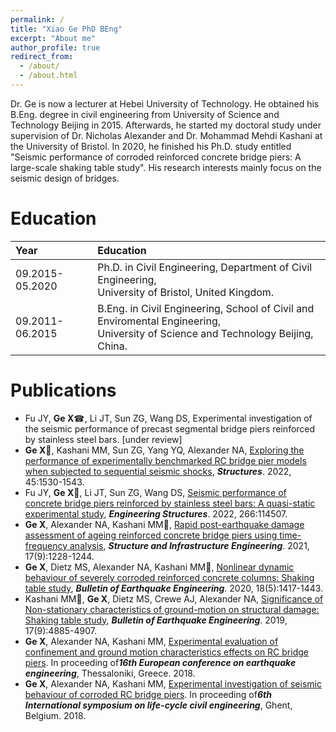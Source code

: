 ```yaml
---
permalink: /
title: "Xiao Ge PhD BEng"
excerpt: "About me"
author_profile: true
redirect_from: 
  - /about/
  - /about.html
---
```


Dr. Ge is now a lecturer at Hebei University of Technology. He obtained his B.Eng. degree in civil engineering from University of Science and Technology Beijing in 2015. Afterwards, he started my doctoral study under supervision of Dr. Nicholas Alexander and Dr. Mohammad Mehdi Kashani at the University of Bristol. In 2020, he finished his Ph.D. study entitled "Seismic performance of corroded reinforced concrete bridge piers: A large-scale shaking table study". His research interests mainly focus on the seismic design of bridges. 

Education
======

| Year | Education |
| :------ | :------ | 
| 09.2015-05.2020 | Ph.D. in Civil Engineering, Department of Civil Engineering,<br>University of Bristol, United Kingdom. |
| 09.2011-06.2015 | B.Eng. in Civil Engineering, School of Civil and Enviromental Engineering,<br>University of Science and Technology Beijing, China. |


Publications
======
* Fu JY, **Ge X**☎, Li JT, Sun ZG, Wang DS, Experimental investigation of the seismic performance of precast segmental bridge piers reinforced by stainless steel bars. [under review]
* **Ge X**:email:, Kashani MM, Sun ZG, Yang YQ, Alexander NA, [Exploring the performance of experimentally benchmarked RC bridge pier models when subjected to sequential seismic shocks](https://linkinghub.elsevier.com/retrieve/pii/S2352012422008955), ***Structures***. 2022, 45:1530-1543.
* Fu JY, **Ge X**:email:, Li JT, Sun ZG, Wang DS, [Seismic performance of concrete bridge piers reinforced by stainless steel bars: A quasi-static experimental study](https://linkinghub.elsevier.com/retrieve/pii/S0141029622006149), ***Engineering Structures***. 2022, 266:114507.
* **Ge X**, Alexander NA, Kashani MM:email:, [Rapid post-earthquake damage assessment of ageing reinforced concrete bridge piers using time-frequency analysis](https://www.tandfonline.com/doi/full/10.1080/15732479.2020.1801769), ***Structure and Infrastructure Engineering***. 2021, 17(9):1228-1244.
* **Ge X**, Dietz MS, Alexander NA, Kashani MM:email:, [Nonlinear dynamic behaviour of severely corroded reinforced concrete columns: Shaking table study](https://link.springer.com/article/10.1007/s10518-019-00749-3), ***Bulletin of Earthquake Engineering***. 2020, 18(5):1417-1443.
* Kashani MM:email:, **Ge X**, Dietz MS, Crewe AJ, Alexander NA, [Significance of Non-stationary characteristics of ground-motion on structural damage: Shaking table study](https://link.springer.com/article/10.1007/s10518-019-00668-3), ***Bulletin of Earthquake Engineering***. 2019, 17(9):4885-4907.
* **Ge X**, Alexander NA, Kashani MM, [Experimental evaluation of confinement and ground motion characteristics effects on RC bridge piers](https://www.researchgate.net/publication/329281583_Experimental_investigation_of_seismic_behaviour_of_corroded_RC_bridge_piers). In proceeding of***16th European conference on earthquake engineering***, Thessaloniki, Greece. 2018. 
* **Ge X**, Alexander NA, Kashani MM, [Experimental investigation of seismic behaviour of corroded RC bridge piers](https://www.researchgate.net/publication/325828771_Experimental_evaluation_of_confinement_and_ground_motion_characteristics_effects_on_RC_bridge_piers). In proceeding of***6th International symposium on life-cycle civil engineering***, Ghent, Belgium. 2018.
